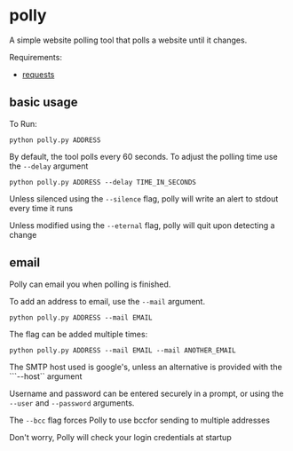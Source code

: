 polly
=====

A simple website polling tool that polls a website until it changes.

Requirements:
  * [requests](http://docs.python-requests.org/en/latest/index.html)

basic usage
-----------
To Run:
```
python polly.py ADDRESS
```

By default, the tool polls every 60 seconds. To adjust the polling time use the ```--delay``` argument
```
python polly.py ADDRESS --delay TIME_IN_SECONDS
```

Unless silenced using the ```--silence``` flag, polly will write an alert to stdout every time it runs

Unless modified using the ```--eternal``` flag, polly will quit upon detecting a change

email
-----
Polly can email you when polling is finished.

To add an address to email, use the ```--mail``` argument.
```
python polly.py ADDRESS --mail EMAIL
```
The flag can be added multiple times:
```
python polly.py ADDRESS --mail EMAIL --mail ANOTHER_EMAIL
```

The SMTP host used is google's, unless an alternative is provided with the ```--host`` argument

Username and password can be entered securely in a prompt, or using the ```--user``` and ```--password``` arguments.

The ```--bcc``` flag forces Polly to use bccfor sending to multiple addresses

Don't worry, Polly will check your login credentials at startup
